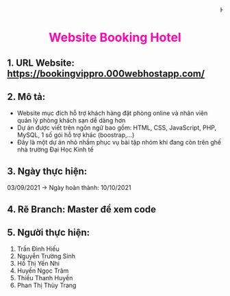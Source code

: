 <marquee scrollamount=15>Have a nice day !!! <b>nhìn gì đấm ớ :)</b></marquee>

<center><h1 style="color:#ff00ae"> Website Booking Hotel</h1></center>

## 1. URL Website: https://bookingvippro.000webhostapp.com/
## 2. Mô tả:
- Website mục đích hỗ trợ khách hàng đặt phòng online và nhân viên quản lý phòng khách sạn dể dàng hơn
- Dự án được viết trên ngôn ngữ bao gồm: HTML, CSS, JavaScript, PHP, MySQL, 1 số gói hỗ trợ khác (boostrap,...)
- Đây là một dự án nhỏ nhầm phục vụ bài tập nhóm khi đang còn trên ghế nhà trường Đại Học Kinh tế

## 3. Ngày thực hiện: 
03/09/2021 -> Ngày hoàn thành: 10/10/2021
## 4. Rẽ Branch: Master để xem code

## 5. Người thực hiện: 
1. Trần Đình Hiếu
2. Nguyễn Trường Sinh
3. Hồ Thị Yến Nhi
4. Huyền Ngọc Trâm
5. Thiều Thanh Huyền
6. Phan Thị Thùy Trang

